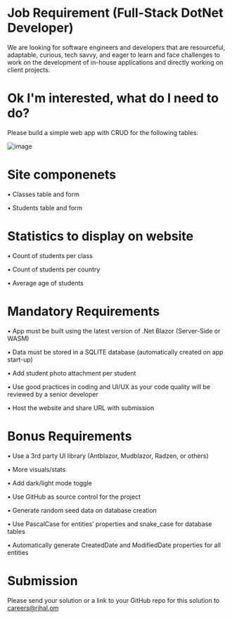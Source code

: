 # Job Requirement (Full-Stack DotNet Developer)
We are looking for software engineers and developers that are resourceful, adaptable, curious, tech savvy, and eager to learn and face challenges to work on the development of in-house applications and directly working on client projects.

# Ok I'm interested, what do I need to do?
Please build a simple web app with CRUD for the following tables:

![image](https://user-images.githubusercontent.com/71645462/139626325-c8ae8e6e-4013-4048-9147-b72f38ef318e.png)

# Site componenets
•	Classes table and form

•	Students table and form

# Statistics to display on website
•	Count of students per class

•	Count of students per country

•	Average age of students

# Mandatory Requirements
•	App must be built using the latest version of .Net Blazor (Server-Side or WASM)

•	Data must be stored in a SQLITE database (automatically created on app start-up)

•	Add student photo attachment per student

•	Use good practices in coding and UI/UX as your code quality will be reviewed by a senior developer

•	Host the website and share URL with submission

# Bonus Requirements
•	Use a 3rd party UI library (Antblazor, Mudblazor, Radzen, or others)

•	More visuals/stats

•	Add dark/light mode toggle

•	Use GitHub as source control for the project

•	Generate random seed data on database creation

•	Use PascalCase for entities’ properties and snake_case for database tables

•	Automatically generate CreatedDate and ModifiedDate properties for all entities

# Submission
Please send your solution or a link to your GitHub repo for this solution to careers@rihal.om
